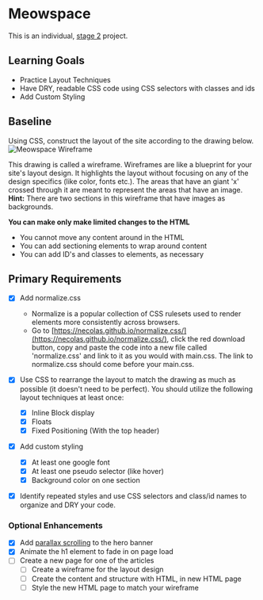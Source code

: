# Meowspace

This is an individual, [stage 2](https://github.com/Ada-Developers-Academy/pedagogy/blob/master/rule-of-three.md) project.

## Learning Goals
- Practice Layout Techniques
- Have DRY, readable CSS code using CSS selectors with classes and ids
- Add Custom Styling

## Baseline
Using CSS, construct the layout of the site according to the drawing below.
![Meowspace Wireframe](./assets/meowspace.png)


This drawing is called a wireframe. Wireframes are like a blueprint for your site's layout design. It highlights the layout without focusing on any of the design specifics (like color, fonts etc.). The areas that have an giant 'x' crossed through it are meant to represent the areas that have an image. **Hint:** There are two sections in this wireframe that have images as backgrounds.


**You can make only make limited changes to the HTML**
  - You cannot move any content around in the HTML
  - You can add sectioning elements to wrap around content
  - You can add ID's and classes to elements, as necessary

## Primary Requirements

- [X] Add normalize.css
  - Normalize is a popular collection of CSS rulesets used to render elements more consistently across browsers.
  - Go to [https://necolas.github.io/normalize.css/](https://necolas.github.io/normalize.css/), click the red download button, copy and paste the code into a new file called 'normalize.css' and link to it as you would with main.css. The link to normalize.css should come before your main.css.
- [X] Use CSS to rearrange the layout to match the drawing as much as possible (it doesn't need to be perfect). You should utilize the following layout techniques at least once:
  - [X] Inline Block display
  - [X] Floats
  - [X] Fixed Positioning (With the top header)
- [X] Add custom styling
  - [X] At least one google font
  - [X] At least one pseudo selector (like hover)
  - [X] Background color on one section
-  [X] Identify repeated styles and use CSS selectors and class/id names to organize and DRY your code.



### Optional Enhancements

- [X] Add [parallax scrolling](https://www.w3schools.com/howto/howto_css_parallax.asp) to the hero banner
- [X] Animate the h1 element to fade in on page load
- [ ] Create a new page for one of the articles
  - [ ] Create a wireframe for the layout design
  - [ ] Create the content and structure with HTML, in new HTML page
  - [ ] Style the new HTML page to match your wireframe
